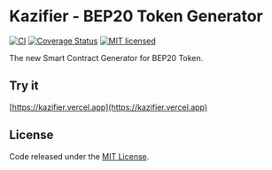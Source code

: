 # Kazifier - BEP20 Token Generator

[![CI](https://github.com/bep20/bep20-generator/workflows/CI/badge.svg?branch=master)](https://github.com/bep20/bep20-generator/actions/)
[![Coverage Status](https://coveralls.io/repos/github/bep20/bep20-generator/badge.svg?branch=master)](https://coveralls.io/github/bep20/bep20-generator?branch=master)
[![MIT licensed](https://img.shields.io/github/license/bep20/bep20-generator.svg)](https://github.com/bep20/bep20-generator/blob/master/LICENSE)

The new Smart Contract Generator for BEP20 Token.

## Try it

[https://kazifier.vercel.app](https://kazifier.vercel.app)

## License

Code released under the [MIT License](https://github.com/bep20/bep20-generator/blob/master/LICENSE).
